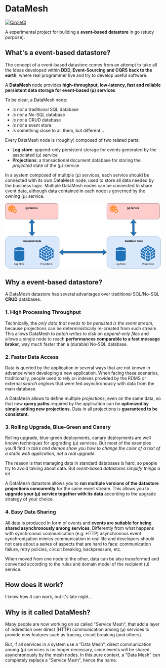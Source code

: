 # DataMesh

[![CircleCI](https://circleci.com/gh/nicolaferraro/datamesh.svg?style=svg)](https://circleci.com/gh/nicolaferraro/datamesh)

A experimental project for building a **event-based datastore** in go (study purpose).

## What's a event-based datastore?

The concept of a event-based datastore comes from an attempt to take all the ideas developed within **DDD, Event-Sourcing and CQRS back to
the earth**, where real programmer live and try to develop useful software.

A **DataMesh** node provides **high-throughput, low-latency, fast and reliable persistent data storage for event-based (µ) services**.

To be clear, a DataMesh node:

- *is not* a traditional SQL database
- *is not* a No-SQL database
- *is not* a CRUD database
- *is not* a event store
- *is* something close to all them, but different...

Every DataMesh node is (roughly) composed of two related parts:

- **Log store**: append-only persistent storage for events generated by the associated (µ) service
- **Projections**: a transactional document database for storing the *projected* state of the (µ) service

In a system composed of multiple (µ) services, each service should be connected with its own DataMesh node, used to store all data needed by the business logic.
Multiple DataMesh nodes can be connected to share event data, although data contained in each node is governed by the owning (µ) service.

![DataMesh Deployment Schema](/doc/diagrams/DataMesh%20Deployment.png "DataMesh Deployment Schema")

## Why a event-based datastore?

A DataMesh datastore has several advantages over traditional SQL/No-SQL **CRUD** databases.

### 1. High Processing Throughput

Technically, the *only data that needs to be persisted is the event stream*, because projections can be deterministically re-created from such stream.
This allows DataMesh to *batch writes* to disk on *append-only files* and allows a single node to reach
**performances comparable to a fast message broker**, way much faster than a (durable) No-SQL database.

### 2. Faster Data Access

Data is queried by the application in several ways that are not known in advance when developing a new application.
When facing these scenarios, traditionally, people used to rely on indexes provided by the RDMS or external *search engines* that were fed asynchronously with data from the main database.

A DataMesh allows to define multiple *projections*, even on the same data, so that new **query paths** required by the application can be
**optimized by simply adding new projections**. Data in all projections is **guaranteed to be consistent**.

### 3. Rolling Upgrade, Blue-Green and Canary

Rolling upgrade, blue-green deployments, canary deployments are well known techniques for upgrading (µ) services.
But most of the examples you'll find in *talks and demos show you how to change the color of a text of a static web application, not a real upgrade*.

The reason is that managing data in standard databases is hard, so people try to avoid talking about data. But *event-based datastores simplify things a lot*.

A DataMesh datastore allows you to **run multiple versions of the datastore projections concurently** for the same event stream.
This allows you to **upgrade your (µ) service together with its data** according to the upgrade strategy of your choice.

### 4. Easy Data Sharing

All data is produced in form of events and **events are suitable for being shared asynchronously among services**.
Differently from what happens with synchronous communication (e.g. HTTP) asynchronous event synchronization mimics communication in real life and
developers should not care about a series of aspects that are hard to face: communication failure, retry policies, circuit breaking, backpressure, etc.

When moved from one node to the other, data can be also transformed and converted according to the rules and domain model of the recipient (µ) service.

## How does it work?

I know how it can work, but it's late night...

## Why is it called DataMesh?

Many people are now working on so called "Service Mesh", that add a layer of indirection over direct (HTTP) communication among (µ) services
to provide new features such as tracing, circuit breaking (and others).

But, if all services in a system use a "Data Mesh", direct communication among (µ) services is no longer necessary, since events will be shared asynchronously by the mesh nodes.
In this pure context, a "Data Mesh" can completely replace a "Service Mesh", hence the name.
